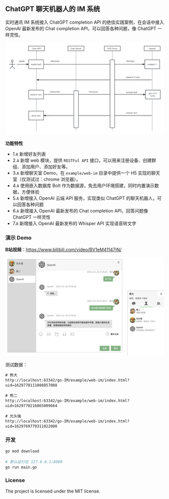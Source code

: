## ChatGPT 聊天机器人的 IM 系统

实时通讯 IM 系统接入 ChatGPT completion API 的绝佳实践案例，在会话中接入 OpenAI 最新发布的 Chat completion API，可以回答各种问题，像 ChatGPT 一样灵性。

![架构设计](./doc/im/ChatGPT-IM.jpg)

**功能特性**

- 1.`A` 新增好友列表
- 2.`A` 新增 web 模块，提供 `RESTFul API` 接口，可以用来注册设备、创建群组、添加用户、添加好友等。
- 3.`A` 新增聊天室 Demo，在 `example/web-im` 目录中提供一个 H5 实现的聊天室（仅测试过：chrome 浏览器）。
- 4.`A` 使用嵌入数据库 Bolt 作为数据源，免去用户环境搭建，同时内置演示数据，方便体验
- 5.`A` 新增接入 OpenAI 云端 API 服务，实现类似 ChatGPT 的聊天机器人，可以回答各种问题
- 6.`A` 新增接入 OpenAI 最新发布的 Chat completion API，回答问题像 ChatGPT 一样灵性
- 7.`A` 新增接入 OpenAI 最新发布的 Whisper API 实现语音转文字

### 演示 Demo

**B站视频**：https://www.bilibili.com/video/BV1eM41147jN/

![封面](./doc/im/cover-openai.jpg)

测试数据：

```shell
# 熊大
http://localhost:63342/go-IM/example/web-im/index.html?uid=1629770111088857088

# 熊二
http://localhost:63342/go-IM/example/web-im/index.html?uid=1629770216865009664

# 光头强
http://localhost:63342/go-IM/example/web-im/index.html?uid=1629769779311022080
```

### 开发

```sh
go mod download

# 默认运行在 127.0.0.1:8080
go run main.go
```

### License

The project is licensed under the MIT license.
